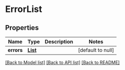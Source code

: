 # ErrorList
## Properties

Name | Type | Description | Notes
------------ | ------------- | ------------- | -------------
**errors** | [**List**](ResponseError.md) |  | [default to null]

[[Back to Model list]](../README.md#documentation-for-models) [[Back to API list]](../README.md#documentation-for-api-endpoints) [[Back to README]](../README.md)

